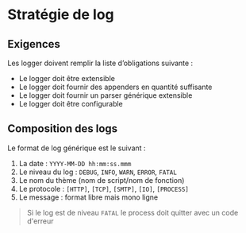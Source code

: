 # Stratégie de log

## Exigences

Les logger doivent remplir la liste d’obligations suivante :

- Le logger doit être extensible
- Le logger doit fournir des appenders en quantité suffisante
- Le logger doit fournir un parser générique extensible
- Le logger doit être configurable

## Composition des logs

Le format de log générique est le suivant :

1. La date : `YYYY-MM-DD hh:mm:ss.mmm`
2. Le niveau du log : `DEBUG`, `INFO`, `WARN`, `ERROR`, `FATAL`
3. Le nom du thème (nom de script/nom de fonction)
4. Le protocole : `[HTTP]`, `[TCP]`, `[SMTP]`, `[IO]`, `[PROCESS]`
5. Le message : format libre mais mono ligne

> Si le log est de niveau `FATAL` le process doit quitter avec un code d'erreur

